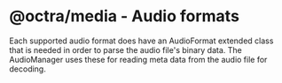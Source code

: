 # @octra/media - Audio formats

Each supported audio format does have an AudioFormat extended class that is needed in order to parse the audio file's
binary data. The AudioManager uses these for reading meta data from the audio file for decoding.
